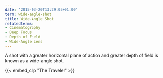 ```yaml
---
date: '2015-03-20T13:29:05+01:00'
term: wide-angle-shot
title: Wide-Angle Shot
relatedterms:
- Cinematography
- Deep Focus
- Depth of Field
- Wide-Angle Lens
---
```


A shot with a greater horizontal plane of action and greater depth of
field is known as a wide-angle shot.

<!--more-->

{{< embed_clip "The Traveler" >}}